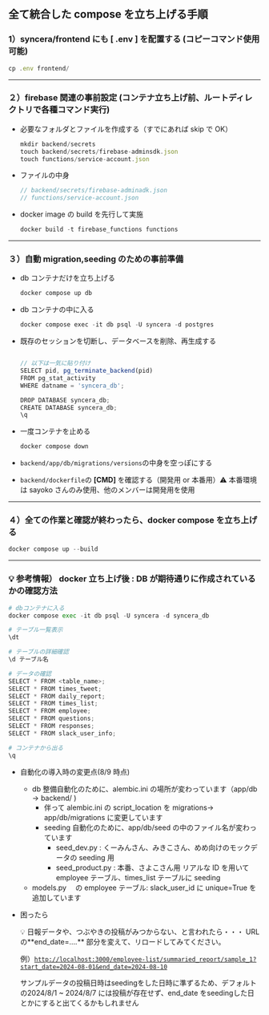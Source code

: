 ## 全て統合した compose を立ち上げる手順

### 1）syncera/frontend にも [ **.env** ] を配置する (コピーコマンド使用可能)

```jsx
cp .env frontend/
```

---

### ２）firebase 関連の事前設定 (コンテナ立ち上げ前、ルートディレクトリで各種コマンド実行)

- 必要なフォルダとファイルを作成する（すでにあれば skip で OK）
  ```jsx
  mkdir backend/secrets
  touch backend/secrets/firebase-adminsdk.json
  touch functions/service-account.json
  ```
- ファイルの中身

  ```jsx
  // backend/secrets/firebase-adminadk.json
  // functions/service-account.json
  ```

- docker image の build を先行して実施
  ```jsx
  docker build -t firebase_functions functions
  ```

---

### ３）自動 migration,seeding のための事前準備

- db コンテナだけを立ち上げる
  ```jsx
  docker compose up db
  ```
- db コンテナの中に入る
  ```jsx
  docker compose exec -it db psql -U syncera -d postgres
  ```
- 既存のセッションを切断し、データベースを削除、再生成する

  ```jsx

  // 以下は一気に貼り付け
  SELECT pid, pg_terminate_backend(pid)
  FROM pg_stat_activity
  WHERE datname = 'syncera_db';

  DROP DATABASE syncera_db;
  CREATE DATABASE syncera_db;
  \q
  ```

- 一度コンテナを止める
  ```jsx
  docker compose down
  ```
- `backend/app/db/migrations/versions`の中身を空っぽにする
- `backend/dockerfile`の **[CMD]** を確認する（開発用 or 本番用）⚠️ 本番環境は sayoko さんのみ使用、他のメンバーは開発用を使用

---

### ４）全ての作業と確認が終わったら、docker compose を立ち上げる

```jsx
docker compose up --build
```

---

### 💡 参考情報） docker 立ち上げ後 : DB が期待通りに作成されているかの確認方法

```python
# dbコンテナに入る
docker compose exec -it db psql -U syncera -d syncera_db

# テーブル一覧表示
\dt

# テーブルの詳細確認
\d テーブル名

# データの確認
SELECT * FROM <table_name>;
SELECT * FROM times_tweet;
SELECT * FROM daily_report;
SELECT * FROM times_list;
SELECT * FROM employee;
SELECT * FROM questions;
SELECT * FROM responses;
SELECT * FROM slack_user_info;

# コンテナから出る
\q

```

- 自動化の導入時の変更点(8/9 時点)
  - db 整備自動化のために、alembic.ini の場所が変わっています（app/db → backend/ )
    - 伴って alembic.ini の script_location を migrations→ app/db/migrations に変更しています
    - seeding 自動化のために、app/db/seed の中のファイル名が変わっています
      - seed_dev.py : くーみんさん、みきこさん、めめ向けのモックデータの seeding 用
      - seed_product.py : 本番、さよこさん用 リアルな ID を用いて employee テーブル、times_list テーブルに seeding
  - models.py 　の employee テーブル: slack_user_id に unique=True を追加しています
- 困ったら
    <aside>
    💡 日報データや、つぶやきの投稿がみつからない、と言われたら・・・
    URLの**end_date=….** 部分を変えて、リロードしてみてください。
    
    例）[`http://localhost:3000/employee-list/summaried_report/sample_1?start_date=2024-08-01&end_date=2024-08-10`](http://localhost:3000/employee-list/summaried_report/sample_1?start_date=2024-08-01&end_date=2024-08-10)
    
    サンプルデータの投稿日時はseedingをした日時に準ずるため、デフォルトの2024/8/1 ~ 2024/8/7 には投稿が存在せず、end_date をseedingした日とかにすると出てくるかもしれません
    </aside>
